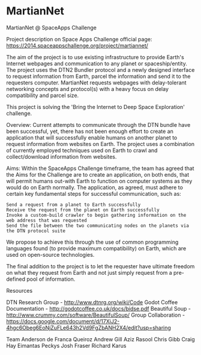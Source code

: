 MartianNet
==========
MartianNet @ SpaceApps Challenge

Project description on Space Apps Challenge official page:
https://2014.spaceappschallenge.org/project/martiannet/


The aim of the project is to use existing infrastructure to provide Earth's Internet webpages and communication to any planet or spaceship/entity. The project uses the DTN2 Bundler protocol and a newly designed interface to request information from Earth, parcel the information and send it to the requesters computer. MartianNet requests webpages with delay-tolerant networking concepts and protocol(s) with a heavy focus on delay compatibility and parcel size.

This project is solving the 'Bring the Internet to Deep Space Exploration' challenge.


Overview:
Current attempts to communicate through the DTN bundle have been successful, yet, there has not been enough effort to create an application that will successfully enable humans on another planet to request information from websites on Earth. The project uses a combination of currently employed techniques used on Earth to crawl and collect/download information from websites.


Aims:
Within the SpaceApps Challenge timeframe, the team has agreed that the Aims for the Challenge are to create an application, on both ends, that will permit humans out-with Earth to function on computer systems as they would do on Earth normally. The application, as agreed, must adhere to certain key fundamental steps for successful communication, such as:

    Send a request from a planet to Earth successfully
    Receive the request from the planet on Earth successfully
    Invoke a custom-build crawler to begin gathering information on the web address that was requested
    Send the file between the two communicating nodes on the planets via the DTN protocol suite

We propose to achieve this through the use of common programming languages found (to provide maximum compatibility) on Earth, which are used on open-source technologies.

The final addition to the project is to let the requester have ultimate freedom on what they request from Earth and not just simply request from a pre-defined pool of information.



Resources

DTN Research Group - http://www.dtnrg.org/wiki/Code 
Godot Coffee Documentation - http://godotcoffee.co.uk/docs/bidse.pdf 
Beautiful Soup - http://www.crummy.com/software/BeautifulSoup/ 
Group Collaboration - https://docs.google.com/document/d/17XiJ2-4hgc6Obeg6EoNjZuFLe643h2Vd9FgZbANH2X4/edit?usp=sharing 

Team
	Anderson de Franca Queiroz
	Andrew Gill
	Aziz Rasool
	Chris Gibb
	Craig Hay
	Eimantas Peckys
	Josh Fraser
	Richard Karus





